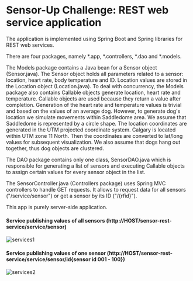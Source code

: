 Sensor-Up Challenge: REST web service application
================
The application is implemented using Spring Boot and Spring libraries for REST web services. 

There are four packages, namely *.app, *.controllers, *.dao and *.models.

The Models package contains a Java bean for a Sensor object (Sensor.java). The Sensor object holds all parameters related to a sensor: location, heart rate, body temperature and ID. Location values are stored in the Location object (Location.java).
To deal with concurrency, the Models package also contains Callable objects generate location, heart rate and temperature. Callable objects are used because they return a value after completion.
Generation of the heart rate and temperature values is trivial and based on the values of an average dog. However, to generate dog's location we simulate movements within Saddledome area. We assume that Saddledome is represented by a circle shape. The location coordinates are generated in the UTM projected coordinate system. Calgary is located within UTM zone 11 North. Then the coordinates are converted to lat/long values for subsequent visualization. We also assume that dogs hang out together, thus dog objects are clustered.

The DAO package contains only one class, SensorDAO.java which is responsible for generating a list of sensors and executing Callable objects to assign certain values for every sensor object in the list.

The SensorController.java (Controllers package) uses Spring MVC controllers to handle GET requests. It allows to request data for all sensors ("/service/sensor") or get a sensor by its ID ("/{rfid}").

This app is purely server-side application. 

#### Service publishing values of all sensors (http://HOST/sensor-rest-service/service/sensor)
![services1](https://cloud.githubusercontent.com/assets/7506777/7259422/71b3cae4-e820-11e4-9137-a9fbc6cd6da0.png)

#### Service publishing values of one sensor (http://HOST/sensor-rest-service/service/sensor/id{sensor id 001 - 100})
![services2](https://cloud.githubusercontent.com/assets/7506777/7259423/71cb755e-e820-11e4-9246-a0a208b31577.png)

